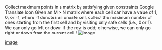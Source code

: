 Collect maximum points in a matrix by satisfying given constraints
Google Translate Icon
Given an M × N matrix where each cell can have a value of 1, 0, or -1, where -1 denotes an unsafe cell, collect the maximum number of ones starting from the first cell and by visiting only safe cells (i.e., 0 or 1). We can only go left or down if the row is odd; otherwise, we can only go right or down from the current cell.!
![image](https://github.com/230Souvik/CollectMax1-0Elemenate-1/assets/135532224/567a4778-4992-421b-9c10-2076882f69bd)

[image](https://github.com/230Souvik/CollectMax1-0Elemenate-1/assets/135532224/9b0d9d28-113f-49ec-9bfb-901c1d2186d6)
